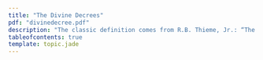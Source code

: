```yaml
---
title: "The Divine Decrees"
pdf: "divinedecree.pdf"
description: "The classic definition comes from R.B. Thieme, Jr.: “The decree of God is His eternal (always existed), holy (perfect integrity), wise (the application of omniscience to creation), and sovereign purpose, comprehending simultaneously all things that ever were or will be in their causes, conditions (status), successions (interaction with others that leads to certain decisions), relations, and determining their certain futurition.”"
tableofcontents: true
template: topic.jade
---
```



